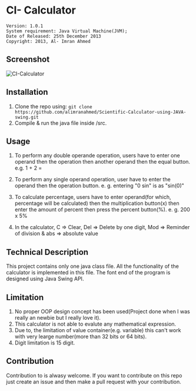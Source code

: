 # CI- Calculator

    Version: 1.0.1
    System requirement: Java Virtual Machine(JVM);
    Date of Released: 25th December 2013
    Copyright: 2013, Al- Imran Ahmed

## Screenshot
![CI-Calculator](https://raw.githubusercontent.com/alimranahmed/Scientific-Calculator-using-JAVA-swing/master/screenshot.png)

## Installation 
1. Clone the repo using: `git clone https://github.com/alimranahmed/Scientific-Calculator-using-JAVA-swing.git`
2. Compile & run the java file inside /src.

## Usage
1. To perform any double operande operation, users have to enter one operand then the operation then another operand then the equal button.
	e.g. 1 + 2 =

2. To perform any single operand operation, user have to enter the operand then the operation button.
	e. g. entering  "0 sin"  is as "sin(0)"

3. To calculate percentage, users have to enter operand(for which, percentage will be calculated) then the multiplication button(x) then enter the amount of percent then press the percent button(%).
	e. g. 200 x 5%

4. In the calculator, C => Clear, Del => Delete by one digit, Mod => Reminder of division & abs => absolute value

## Technical Description
This project contains only one java class file. All the functionality of the calculator is implemented in this file. The font end of the program is designed using Java Swing API.

## Limitation

1. No proper OOP design concept has been used(Project done when I was really an newbie but I really love it).
2. This calculator is not able to evalute any mathematical expression.
3. Due to, the limitation of value container(e.g. variable) this can't work with very learge number(more than 32 bits or 64 bits).
4. Digit limitation is 15 digit.

## Contribution
Contribution to is alwasy welcome. If you want to contribute on this repo just create an issue and then make a pull request with your contribution.
